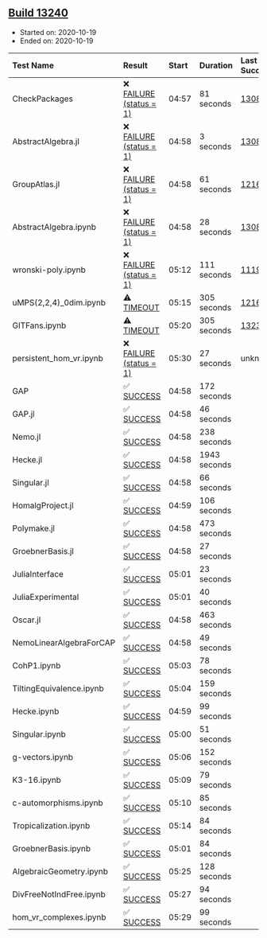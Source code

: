 ## [Build 13240](https://oscarci.mathematik.uni-kl.de/job/oscar/13240/)

* Started on: 2020-10-19
* Ended on: 2020-10-19

| Test Name    | Result | Start | Duration | Last Success | First Failure |
|:-------------|:-------|:------|:---------|:-------------|:--------------|
| CheckPackages | ❌ [FAILURE (status = 1)](https://oscarci.mathematik.uni-kl.de/job/oscar/13240/artifact/logs/build-13240/CheckPackages.log) | 04:57 | 81 seconds | [13085](https://oscarci.mathematik.uni-kl.de/job/oscar/13085/) | [13086](https://oscarci.mathematik.uni-kl.de/job/oscar/13086/) |
| AbstractAlgebra.jl | ❌ [FAILURE (status = 1)](https://oscarci.mathematik.uni-kl.de/job/oscar/13240/artifact/logs/build-13240/AbstractAlgebra.jl.log) | 04:58 | 3 seconds | [13085](https://oscarci.mathematik.uni-kl.de/job/oscar/13085/) | [13086](https://oscarci.mathematik.uni-kl.de/job/oscar/13086/) |
| GroupAtlas.jl | ❌ [FAILURE (status = 1)](https://oscarci.mathematik.uni-kl.de/job/oscar/13240/artifact/logs/build-13240/GroupAtlas.jl.log) | 04:58 | 61 seconds | [12167](https://oscarci.mathematik.uni-kl.de/job/oscar/12167/) | [12168](https://oscarci.mathematik.uni-kl.de/job/oscar/12168/) |
| AbstractAlgebra.ipynb | ❌ [FAILURE (status = 1)](https://oscarci.mathematik.uni-kl.de/job/oscar/13240/artifact/logs/build-13240/AbstractAlgebra.ipynb.log) | 04:58 | 28 seconds | [13085](https://oscarci.mathematik.uni-kl.de/job/oscar/13085/) | [13086](https://oscarci.mathematik.uni-kl.de/job/oscar/13086/) |
| wronski-poly.ipynb | ❌ [FAILURE (status = 1)](https://oscarci.mathematik.uni-kl.de/job/oscar/13240/artifact/logs/build-13240/wronski-poly.ipynb.log) | 05:12 | 111 seconds | [11192](https://oscarci.mathematik.uni-kl.de/job/oscar/11192/) | [11193](https://oscarci.mathematik.uni-kl.de/job/oscar/11193/) |
| uMPS(2,2,4)_0dim.ipynb | ⚠ [TIMEOUT](https://oscarci.mathematik.uni-kl.de/job/oscar/13240/artifact/logs/build-13240/uMPS-2-2-4-_0dim.ipynb.log) | 05:15 | 305 seconds | [12167](https://oscarci.mathematik.uni-kl.de/job/oscar/12167/) | [12168](https://oscarci.mathematik.uni-kl.de/job/oscar/12168/) |
| GITFans.ipynb | ⚠ [TIMEOUT](https://oscarci.mathematik.uni-kl.de/job/oscar/13240/artifact/logs/build-13240/GITFans.ipynb.log) | 05:20 | 305 seconds | [13234](https://oscarci.mathematik.uni-kl.de/job/oscar/13234/) | [13235](https://oscarci.mathematik.uni-kl.de/job/oscar/13235/) |
| persistent_hom_vr.ipynb | ❌ [FAILURE (status = 1)](https://oscarci.mathematik.uni-kl.de/job/oscar/13240/artifact/logs/build-13240/persistent_hom_vr.ipynb.log) | 05:30 | 27 seconds | unknown | unknown |
| GAP | ✅ [SUCCESS](https://oscarci.mathematik.uni-kl.de/job/oscar/13240/artifact/logs/build-13240/GAP.log) | 04:58 | 172 seconds |  |  |
| GAP.jl | ✅ [SUCCESS](https://oscarci.mathematik.uni-kl.de/job/oscar/13240/artifact/logs/build-13240/GAP.jl.log) | 04:58 | 46 seconds |  |  |
| Nemo.jl | ✅ [SUCCESS](https://oscarci.mathematik.uni-kl.de/job/oscar/13240/artifact/logs/build-13240/Nemo.jl.log) | 04:58 | 238 seconds |  |  |
| Hecke.jl | ✅ [SUCCESS](https://oscarci.mathematik.uni-kl.de/job/oscar/13240/artifact/logs/build-13240/Hecke.jl.log) | 04:58 | 1943 seconds |  |  |
| Singular.jl | ✅ [SUCCESS](https://oscarci.mathematik.uni-kl.de/job/oscar/13240/artifact/logs/build-13240/Singular.jl.log) | 04:58 | 66 seconds |  |  |
| HomalgProject.jl | ✅ [SUCCESS](https://oscarci.mathematik.uni-kl.de/job/oscar/13240/artifact/logs/build-13240/HomalgProject.jl.log) | 04:59 | 106 seconds |  |  |
| Polymake.jl | ✅ [SUCCESS](https://oscarci.mathematik.uni-kl.de/job/oscar/13240/artifact/logs/build-13240/Polymake.jl.log) | 04:58 | 473 seconds |  |  |
| GroebnerBasis.jl | ✅ [SUCCESS](https://oscarci.mathematik.uni-kl.de/job/oscar/13240/artifact/logs/build-13240/GroebnerBasis.jl.log) | 04:58 | 27 seconds |  |  |
| JuliaInterface | ✅ [SUCCESS](https://oscarci.mathematik.uni-kl.de/job/oscar/13240/artifact/logs/build-13240/JuliaInterface.log) | 05:01 | 23 seconds |  |  |
| JuliaExperimental | ✅ [SUCCESS](https://oscarci.mathematik.uni-kl.de/job/oscar/13240/artifact/logs/build-13240/JuliaExperimental.log) | 05:01 | 40 seconds |  |  |
| Oscar.jl | ✅ [SUCCESS](https://oscarci.mathematik.uni-kl.de/job/oscar/13240/artifact/logs/build-13240/Oscar.jl.log) | 04:58 | 463 seconds |  |  |
| NemoLinearAlgebraForCAP | ✅ [SUCCESS](https://oscarci.mathematik.uni-kl.de/job/oscar/13240/artifact/logs/build-13240/NemoLinearAlgebraForCAP.log) | 04:58 | 49 seconds |  |  |
| CohP1.ipynb | ✅ [SUCCESS](https://oscarci.mathematik.uni-kl.de/job/oscar/13240/artifact/logs/build-13240/CohP1.ipynb.log) | 05:03 | 78 seconds |  |  |
| TiltingEquivalence.ipynb | ✅ [SUCCESS](https://oscarci.mathematik.uni-kl.de/job/oscar/13240/artifact/logs/build-13240/TiltingEquivalence.ipynb.log) | 05:04 | 159 seconds |  |  |
| Hecke.ipynb | ✅ [SUCCESS](https://oscarci.mathematik.uni-kl.de/job/oscar/13240/artifact/logs/build-13240/Hecke.ipynb.log) | 04:59 | 99 seconds |  |  |
| Singular.ipynb | ✅ [SUCCESS](https://oscarci.mathematik.uni-kl.de/job/oscar/13240/artifact/logs/build-13240/Singular.ipynb.log) | 05:00 | 51 seconds |  |  |
| g-vectors.ipynb | ✅ [SUCCESS](https://oscarci.mathematik.uni-kl.de/job/oscar/13240/artifact/logs/build-13240/g-vectors.ipynb.log) | 05:06 | 152 seconds |  |  |
| K3-16.ipynb | ✅ [SUCCESS](https://oscarci.mathematik.uni-kl.de/job/oscar/13240/artifact/logs/build-13240/K3-16.ipynb.log) | 05:09 | 79 seconds |  |  |
| c-automorphisms.ipynb | ✅ [SUCCESS](https://oscarci.mathematik.uni-kl.de/job/oscar/13240/artifact/logs/build-13240/c-automorphisms.ipynb.log) | 05:10 | 85 seconds |  |  |
| Tropicalization.ipynb | ✅ [SUCCESS](https://oscarci.mathematik.uni-kl.de/job/oscar/13240/artifact/logs/build-13240/Tropicalization.ipynb.log) | 05:14 | 84 seconds |  |  |
| GroebnerBasis.ipynb | ✅ [SUCCESS](https://oscarci.mathematik.uni-kl.de/job/oscar/13240/artifact/logs/build-13240/GroebnerBasis.ipynb.log) | 05:01 | 84 seconds |  |  |
| AlgebraicGeometry.ipynb | ✅ [SUCCESS](https://oscarci.mathematik.uni-kl.de/job/oscar/13240/artifact/logs/build-13240/AlgebraicGeometry.ipynb.log) | 05:25 | 128 seconds |  |  |
| DivFreeNotIndFree.ipynb | ✅ [SUCCESS](https://oscarci.mathematik.uni-kl.de/job/oscar/13240/artifact/logs/build-13240/DivFreeNotIndFree.ipynb.log) | 05:27 | 94 seconds |  |  |
| hom_vr_complexes.ipynb | ✅ [SUCCESS](https://oscarci.mathematik.uni-kl.de/job/oscar/13240/artifact/logs/build-13240/hom_vr_complexes.ipynb.log) | 05:29 | 99 seconds |  |  |

